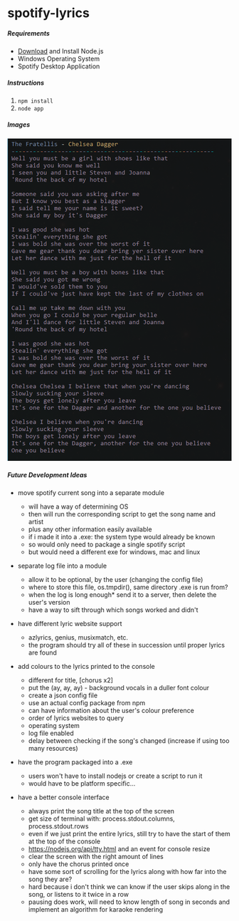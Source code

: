 # spotify-lyrics

##### Requirements
- [Download](https://nodejs.org/en/download/) and Install Node.js
- Windows Operating System
- Spotify Desktop Application

##### Instructions
1. `npm install`
2. `node app`

##### Images
![screenshot](https://github.com/mic-max/spotify-lyrics/blob/master/demo.png)

##### Future Development Ideas
- move spotify current song into a separate module
  - will have a way of determining OS
  - then will run the corresponding script to get the song name and artist
  - plus any other information easily available
  - if i made it into a .exe: the system type would already be known
  - so would only need to package a single spotify script
  - but would need a different exe for windows, mac and linux

- separate log file into a module
  - allow it to be optional, by the user (changing the config file)
  - where to store this file, os.tmpdir(), same directory .exe is run from?
  - when the log is long enough* send it to a server, then delete the user's version
  - have a way to sift through which songs worked and didn't

- have different lyric website support
  - azlyrics, genius, musixmatch, etc.
  - the program should try all of these in succession until proper lyrics are found

- add colours to the lyrics printed to the console
  - different for title, [chorus x2]
  - put the (ay, ay, ay) - background vocals in a duller font colour
  - create a json config file
  - use an actual config package from npm
  - can have information about the user's colour preference
  - order of lyrics websites to query
  - operating system
  - log file enabled
  - delay between checking if the song's changed (increase if using too many resources)

- have the program packaged into a .exe
  - users won't have to install nodejs or create a script to run it
  - would have to be platform specific...

- have a better console interface
  - always print the song title at the top of the screen
  - get size of terminal with: process.stdout.columns, process.stdout.rows
  - even if we just print the entire lyrics, still try to have the start of them at the top of the console
  - https://nodejs.org/api/tty.html and an event for console resize
  - clear the screen with the right amount of lines
  - only have the chorus printed once
  - have some sort of scrolling for the lyrics along with how far into the song they are?
  - hard because i don't think we can know if the user skips along in the song, or listens to it twice in a row
  - pausing does work, will need to know length of song in seconds and implement an algorithm for karaoke rendering
